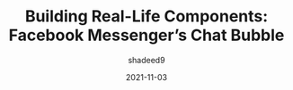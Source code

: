 ---
author: shadeed9
date: 2021-11-03
tags:
  - components
  - html
  - css
target_url: https://ishadeed.com/article/facebook-messenger-chat-component/
title: "Building Real-Life Components: Facebook Messenger’s Chat Bubble"
---